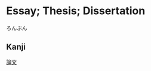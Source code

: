 # Essay; Thesis; Dissertation
ろんぶん

## Kanji
[論](../Kanji/kanji-dict/論.md)[文](../Kanji/kanji-dict/文.md)